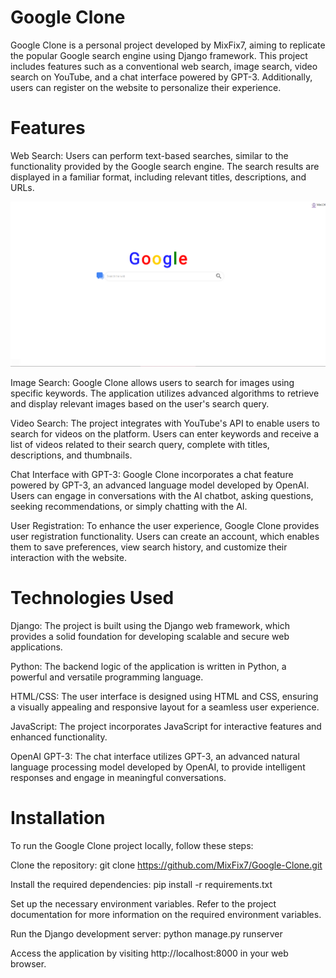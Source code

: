 # Google Clone

Google Clone is a personal project developed by MixFix7, aiming to replicate the popular Google search engine using Django framework. This project includes features such as a conventional web search, image search, video search on YouTube, and a chat interface powered by GPT-3. Additionally, users can register on the website to personalize their experience.

# Features

Web Search: Users can perform text-based searches, similar to the functionality provided by the Google search engine. The search results are displayed in a familiar format, including relevant titles, descriptions, and URLs.

![Google Search](https://github.com/MixFix7/Google-Clone/blob/master/readme_images/home.png)

Image Search: Google Clone allows users to search for images using specific keywords. The application utilizes advanced algorithms to retrieve and display relevant images based on the user's search query.

Video Search: The project integrates with YouTube's API to enable users to search for videos on the platform. Users can enter keywords and receive a list of videos related to their search query, complete with titles, descriptions, and thumbnails.

Chat Interface with GPT-3: Google Clone incorporates a chat feature powered by GPT-3, an advanced language model developed by OpenAI. Users can engage in conversations with the AI chatbot, asking questions, seeking recommendations, or simply chatting with the AI.

User Registration: To enhance the user experience, Google Clone provides user registration functionality. Users can create an account, which enables them to save preferences, view search history, and customize their interaction with the website.

# Technologies Used

Django: The project is built using the Django web framework, which provides a solid foundation for developing scalable and secure web applications.

Python: The backend logic of the application is written in Python, a powerful and versatile programming language.

HTML/CSS: The user interface is designed using HTML and CSS, ensuring a visually appealing and responsive layout for a seamless user experience.

JavaScript: The project incorporates JavaScript for interactive features and enhanced functionality.

OpenAI GPT-3: The chat interface utilizes GPT-3, an advanced natural language processing model developed by OpenAI, to provide intelligent responses and engage in meaningful conversations.

# Installation

To run the Google Clone project locally, follow these steps:

Clone the repository: git clone https://github.com/MixFix7/Google-Clone.git

Install the required dependencies: pip install -r requirements.txt

Set up the necessary environment variables. Refer to the project documentation for more information on the required environment variables.

Run the Django development server: python manage.py runserver

Access the application by visiting http://localhost:8000 in your web browser.



